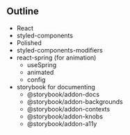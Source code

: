 ## Outline

- React
- styled-components
- Polished
- styled-components-modifiers
- react-spring (for animation)
  - useSpring
  - animated
  - config
- storybook for documenting
  - @storybook/addon-docs
  - @storybook/addon-backgrounds
  - @storybook/addon-contexts
  - @storybook/addon-knobs
  - @storybook/addon-a11y
